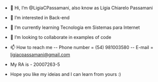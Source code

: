 - 👋 Hi, I’m @LigiaCPassamani, also know as Lígia Chiarelo Passamani
- 👀 I’m interested in Back-end
- 🌱 I’m currently learning Tecnologia em Sistemas para Internet
- 💞️ I’m looking to collaborate in examples of code
- 📫 How to reach me --
        Phone number = (54) 981003580 --
        E-mail = ligiacpassamani@gmail.com
        
- My RA is - 20007263-5
- Hope you like my ideias and I can learn from yours :)
 


<!---
LigiaCPassamani/LigiaCPassamani is a ✨ special ✨ repository because its `README.md` (this file) appears on your GitHub profile.
You can click the Preview link to take a look at your changes.
--->
